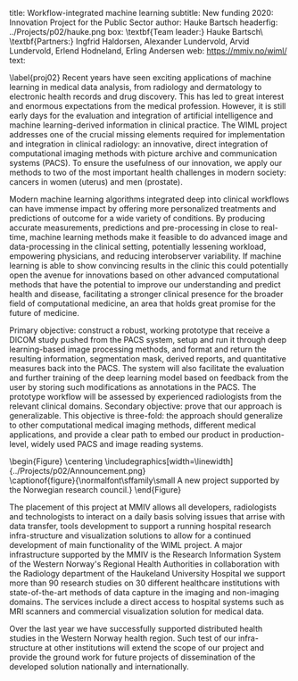 title: Workflow-integrated machine learning
subtitle: New funding 2020: Innovation Project for the Public Sector
author: Hauke Bartsch
headerfig: ../Projects/p02/hauke.png
box: \textbf{Team leader:} Hauke Bartsch\\ \textbf{Partners:} Ingfrid Haldorsen, Alexander Lundervold, Arvid Lundervold, Erlend Hodneland, Erling Andersen
web: https://mmiv.no/wiml/
text:

\label{proj02}
Recent years have seen exciting applications of machine learning in medical data analysis, from radiology and dermatology to electronic health records and drug discovery. This has led to great interest and enormous expectations from the medical profession. However, it is still early days for the evaluation and integration of artificial intelligence and machine learning-derived information in clinical practice. The WIML project addresses one of the crucial missing elements required for implementation and integration in clinical radiology: an innovative, direct integration of computational imaging methods with picture archive and communication systems (PACS). To ensure the usefulness of our innovation, we apply our methods to two of the most important health challenges in modern society: cancers in women (uterus) and men (prostate).

Modern machine learning algorithms integrated deep into clinical workflows can have immense impact by offering more personalized treatments and predictions of outcome for a wide variety of conditions. By producing accurate measurements, predictions and pre-processing in close to real-time, machine learning methods make it feasible to do advanced image and data-processing in the clinical setting, potentially lessening workload, empowering physicians, and reducing interobserver variability. If machine learning is able to show convincing results in the clinic this could potentially open the avenue for innovations based on other advanced computational methods that have the potential to improve our understanding and predict health and disease, facilitating a stronger clinical presence for the broader field of computational medicine, an area that holds great promise for the future of medicine.

Primary objective: construct a robust, working prototype that receive a DICOM study pushed from the PACS system, setup and run it through deep learning-based image processing methods, and format and return the resulting information, segmentation mask, derived reports, and quantitative measures back into the PACS. The system will also facilitate the evaluation and further training of the deep learning model based on feedback from
the user by storing such modifications as annotations in the PACS. The prototype workflow will be assessed by experienced radiologists from the relevant clinical domains.
Secondary objective: prove that our approach is generalizable. This objective is three-fold: the approach should generalize to other computational medical imaging methods, different medical applications, and provide a clear path to embed our product in production-level, widely used PACS and image reading systems.

\begin{Figure}
    \centering
    \includegraphics[width=\linewidth]{../Projects/p02/Announcement.png}  
    \captionof{figure}{\normalfont\sffamily\small A new project supported by the Norwegian research council.}
\end{Figure}

The placement of this project at MMIV allows all developers, radiologists and technologists to interact on a daily basis solving issues that arrise with data transfer, tools development to support a running hospital research infra-structure and visualization solutions to allow for a continued development of main functionality of the WIML project. A major infrastructure supported by the MMIV is the Research Information System of the Western Norway's Regional Health Authorities in collaboration with the Radiology department of the Haukeland University Hospital we support more than 90 research studies on 30 different healthcare institutions with state-of-the-art methods of data capture in the imaging and non-imaging domains. The services include a direct access to hospital systems such as MRI scanners and commercial visualization solution for medical data.

Over the last year we have successfully supported distributed health studies in the Western Norway health region. Such test of our infra-structure at other institutions will extend the scope of our project and provide the ground work for future projects of dissemination of the developed solution nationally and internationally.

